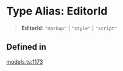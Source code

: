 # Type Alias: EditorId

> **EditorId**: `"markup"` \| `"style"` \| `"script"`

## Defined in

[models.ts:1173](https://github.com/live-codes/livecodes/blob/dd47937033b0f6a7246cbcc91dba5ba09e233513/src/sdk/models.ts#L1173)